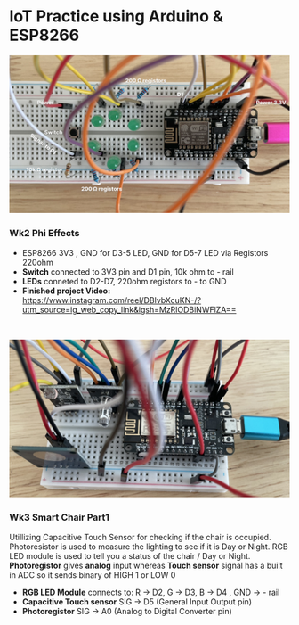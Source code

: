 # IoT Practice using Arduino & ESP8266

![Phi](/assets/images/phi-project.jpg)
### Wk2 Phi Effects
- ESP8266 3V3 , GND for D3-5 LED,  GND for D5-7 LED via Registors 220ohm
- **Switch** connected to 3V3 pin and D1 pin,  10k ohm to  - rail 
- **LEDs** conneted to D2-D7, 220ohm registors to - to GND 
- **Finished project Video:**
https://www.instagram.com/reel/DBlvbXcuKN-/?utm_source=ig_web_copy_link&igsh=MzRlODBiNWFlZA==


<br>

![SmartChair1](/assets/images/smart-chair-p1.jpg)
### Wk3 Smart Chair Part1
Utillizing Capacitive Touch Sensor for checking if the chair is occupied. Photoresistor is used to measure the lighting to see if it is Day or Night.
RGB LED module is used to tell you a status of the chair / Day or Night. 
**Photoregistor** gives **analog** input whereas **Touch sensor** signal has a built in ADC so it sends binary of HIGH 1 or LOW 0

- **RGB LED Module** connects to: R -> D2, G -> D3, B -> D4 , GND -> - rail 
- **Capacitive Touch sensor** SIG -> D5 (General Input Output pin) 
- **Photoregistor** SIG -> A0 (Analog to Digital Converter pin)







